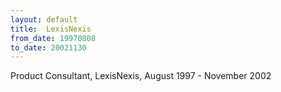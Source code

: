 ```yaml
---
layout: default
title:  LexisNexis
from_date: 19970808
to_date: 20021130
---
```

Product Consultant, LexisNexis, August 1997 -  November 2002